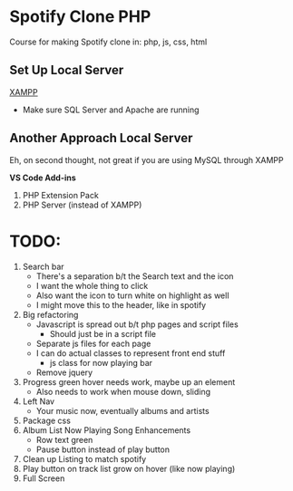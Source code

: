 # Spotify Clone PHP

Course for making Spotify clone in: php, js, css, html

## Set Up Local Server

[XAMPP](https://www.apachefriends.org/index.html)

- Make sure SQL Server and Apache are running

## Another Approach Local Server

Eh, on second thought, not great if you are using MySQL through XAMPP

**VS Code Add-ins**

1. PHP Extension Pack
1. PHP Server (instead of XAMPP)

# TODO:

1. Search bar
   - There's a separation b/t the Search text and the icon
   - I want the whole thing to click
   - Also want the icon to turn white on highlight as well
   - I might move this to the header, like in spotify
1. Big refactoring
   - Javascript is spread out b/t php pages and script files
     - Should just be in a script file
   - Separate js files for each page
   - I can do actual classes to represent front end stuff
     - js class for now playing bar
   - Remove jquery
1. Progress green hover needs work, maybe up an element
   - Also needs to work when mouse down, sliding
1. Left Nav
   - Your music now, eventually albums and artists
1. Package css
1. Album List Now Playing Song Enhancements
   - Row text green
   - Pause button instead of play button
1. Clean up Listing to match spotify
1. Play button on track list grow on hover (like now playing)
1. Full Screen
